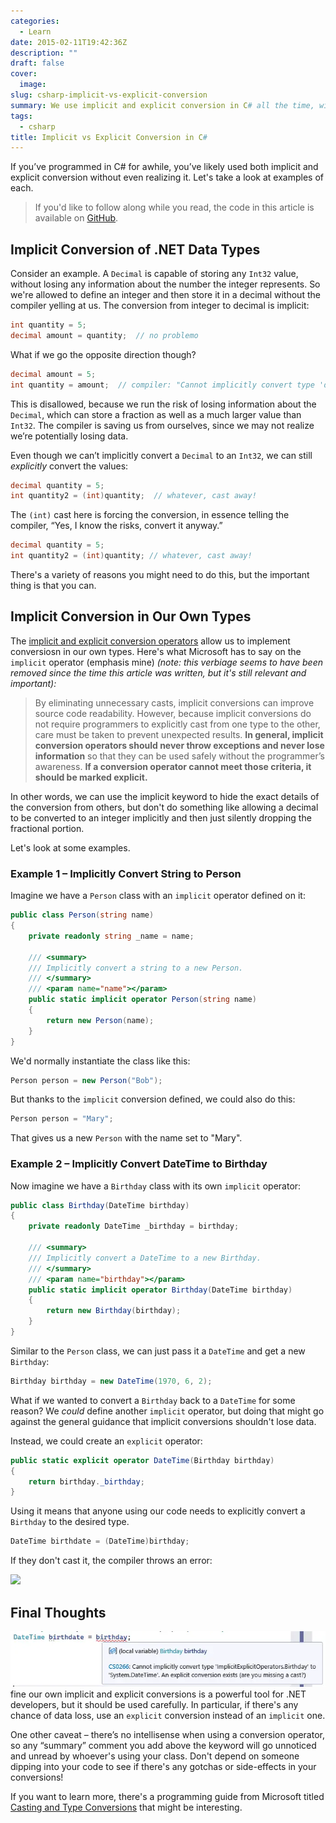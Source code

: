 ```yaml
---
categories:
  - Learn
date: 2015-02-11T19:42:36Z
description: ""
draft: false
cover:
  image:
slug: csharp-implicit-vs-explicit-conversion
summary: We use implicit and explicit conversion in C# all the time, without even realizing it. Let's learn more about them and look at examples of each.
tags:
  - csharp
title: Implicit vs Explicit Conversion in C#
---
```

If you’ve programmed in C# for awhile, you’ve likely used both implicit and explicit conversion without even realizing it. Let's take a look at examples of each.

> If you'd like to follow along while you read, the code in this article is available on <a href="https://github.com/grantwinney/CSharpDotNetExamples/tree/master/GeneralConcepts/ImplicitExplicitOperators">GitHub</a>.

## Implicit Conversion of .NET Data Types

Consider an example. A `Decimal` is capable of storing any `Int32` value, without losing any information about the number the integer represents. So we're allowed to define an integer and then store it in a decimal without the compiler yelling at us. The conversion from integer to decimal is implicit:

```csharp
int quantity = 5;
decimal amount = quantity;  // no problemo
```

What if we go the opposite direction though?

```csharp
decimal amount = 5;
int quantity = amount;  // compiler: "Cannot implicitly convert type 'decimal' to 'int'"
```

This is disallowed, because we run the risk of losing information about the `Decimal`, which can store a fraction as well as a much larger value than `Int32`. The compiler is saving us from ourselves, since we may not realize we’re potentially losing data.

Even though we can’t implicitly convert a `Decimal` to an `Int32`, we can still _explicitly_ convert the values:

```csharp
decimal quantity = 5;
int quantity2 = (int)quantity;  // whatever, cast away!
```

The `(int)` cast here is forcing the conversion, in essence telling the compiler, “Yes, I know the risks, convert it anyway.”

```csharp
decimal quantity = 5;
int quantity2 = (int)quantity; // whatever, cast away!
```

There's a variety of reasons you might need to do this, but the important thing is that you can.

## Implicit Conversion in Our Own Types

The [implicit and explicit conversion operators](https://learn.microsoft.com/en-us/dotnet/csharp/language-reference/operators/user-defined-conversion-operators?redirectedfrom=MSDN) allow us to implement conversiosn in our own types. Here's what Microsoft has to say on the `implicit` operator (emphasis mine) _(note: this verbiage seems to have been removed since the time this article was written, but it's still relevant and important):_

> By eliminating unnecessary casts, implicit conversions can improve source code readability. However, because implicit conversions do not require programmers to explicitly cast from one type to the other, care must be taken to prevent unexpected results. **In general, implicit conversion operators should never throw exceptions and never lose information** so that they can be used safely without the programmer’s awareness. **If a conversion operator cannot meet those criteria, it should be marked explicit.**

In other words, we can use the implicit keyword to hide the exact details of the conversion from others, but don't do something like allowing a decimal to be converted to an integer implicitly and then just silently dropping the fractional portion.

Let's look at some examples.

### Example 1 – Implicitly Convert String to Person

Imagine we have a `Person` class with an `implicit` operator defined on it:

```csharp
public class Person(string name)
{
    private readonly string _name = name;

    /// <summary>
    /// Implicitly convert a string to a new Person.
    /// </summary>
    /// <param name="name"></param>
    public static implicit operator Person(string name)
    {
        return new Person(name);
    }
}
```

We'd normally instantiate the class like this:

```csharp
Person person = new Person("Bob");
```

But thanks to the `implicit` conversion defined, we could also do this:

```csharp
Person person = "Mary";
```

That gives us a new `Person` with the name set to "Mary".

### Example 2 – Implicitly Convert DateTime to Birthday

Now imagine we have a `Birthday` class with its own `implicit` operator:

```csharp
public class Birthday(DateTime birthday)
{
    private readonly DateTime _birthday = birthday;

    /// <summary>
    /// Implicitly convert a DateTime to a new Birthday.
    /// </summary>
    /// <param name="birthday"></param>
    public static implicit operator Birthday(DateTime birthday)
    {
        return new Birthday(birthday);
    }
}
```

Similar to the `Person` class, we can just pass it a `DateTime` and get a new `Birthday`:

```csharp
Birthday birthday = new DateTime(1970, 6, 2);
```

What if we wanted to convert a `Birthday` back to a `DateTime` for some reason? We _could_ define another `implicit` operator, but doing that might go against the general guidance that implicit conversions shouldn't lose data.

Instead, we could create an `explicit` operator:

```csharp
public static explicit operator DateTime(Birthday birthday)
{
    return birthday._birthday;
}
```

Using it means that anyone using our code needs to explicitly convert a `Birthday` to the desired type.

```csharp
DateTime birthdate = (DateTime)birthday;
```

If they don't cast it, the compiler throws an error:

![](nunit-constraint-model/image-8.webp)

## Final Thoughts

![](image-8.webp)fine our own implicit and explicit conversions is a powerful tool for .NET developers, but it should be used carefully. In particular, if there's any chance of data loss, use an `explicit` conversion instead of an `implicit` one.

One other caveat – there’s no intellisense when using a conversion operator, so any “summary” comment you add above the keyword will go unnoticed and unread by whoever's using your class. Don't depend on someone dipping into your code to see if there's any gotchas or side-effects in your conversions!

If you want to learn more, there's a programming guide from Microsoft titled [Casting and Type Conversions](https://learn.microsoft.com/en-us/dotnet/csharp/programming-guide/types/casting-and-type-conversions) that might be interesting.
